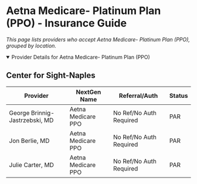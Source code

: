 # Aetna Medicare- Platinum Plan (PPO) - Insurance Guide

*This page lists providers who accept Aetna Medicare- Platinum Plan (PPO), grouped by location.*

<details open><summary>Provider Details for Aetna Medicare- Platinum Plan (PPO)</summary>

## Center for Sight-Naples

| Provider | NextGen Name | Referral/Auth | Status |
|----------|-------------|--------------|--------|
| George Brinnig-Jastrzebski, MD | Aetna Medicare PPO | No Ref/No Auth Required | PAR |
| Jon Berlie, MD | Aetna Medicare PPO | No Ref/No Auth Required | PAR |
| Julie Carter, MD | Aetna Medicare PPO | No Ref/No Auth Required | PAR |

</details>

